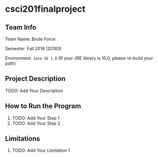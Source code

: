 # csci201finalproject
## Team Info
Team Name: Brute Force

Semester: Fall 2018 (20183)

Environment: `Java SE 1.8` (If your JRE library is 10.0, please re-build your path)

## Project Description
TODO: Add Your Description

## How to Run the Program
1. TODO: Add Your Step 1
2. TODO: Add Your Step 2

## Limitations
1. TODO: Add Your Limitation 1
